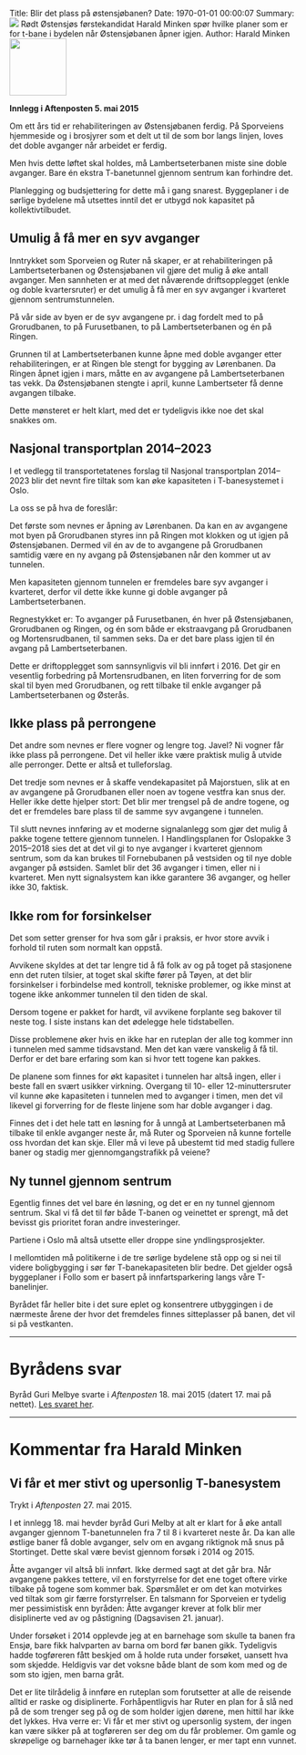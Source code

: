 Title: Blir det plass på østensjøbanen?
Date: 1970-01-01 00:00:07
Summary: <img src="{static}/images/t_bane-vogn.jpg" class="left"/> Rødt Østensjøs førstekandidat Harald Minken spør hvilke planer som er for t-bane i bydelen når Østensjøbanen åpner igjen. 
Author: Harald Minken
<img width="100px" src="{static}/images/medlemmer/harald.jpg" class="left" />

**Innlegg i Aftenposten 5. mai 2015**

Om ett års tid er rehabiliteringen av Østensjøbanen ferdig. På Sporveiens hjemmeside og i brosjyrer som et delt ut til de som bor langs linjen, loves det doble avganger når arbeidet er ferdig.

Men hvis dette løftet skal holdes, må Lambertseterbanen miste sine doble avganger. Bare én ekstra T-banetunnel gjennom sentrum kan forhindre det.

Planlegging og budsjettering for dette må i gang snarest. Byggeplaner i de sørlige bydelene må utsettes inntil det er utbygd nok kapasitet på kollektivtilbudet.

## Umulig å få mer en syv avganger

Inntrykket som Sporveien og Ruter nå skaper, er at rehabiliteringen på Lambertseterbanen og Østensjøbanen vil gjøre det mulig å øke antall avganger. Men sannheten er at med det nåværende driftsopplegget (enkle og doble kvartersruter) er det umulig å få mer en syv avganger i kvarteret gjennom sentrumstunnelen.

På vår side av byen er de syv avgangene pr. i dag fordelt med to på Grorudbanen, to på Furusetbanen, to på Lambertseterbanen og én på Ringen.

Grunnen til at Lambertseterbanen kunne åpne med doble avganger etter rehabiliteringen, er at Ringen ble stengt for bygging av Lørenbanen. Da Ringen åpnet igjen i mars, måtte en av avgangene på Lambertseterbanen tas vekk. Da Østensjøbanen stengte i april, kunne Lambertseter få denne avgangen tilbake.

Dette mønsteret er helt klart, med det er tydeligvis ikke noe det skal snakkes om.

## Nasjonal transportplan 2014–2023

I et vedlegg til transportetatenes forslag til Nasjonal transportplan 2014–2023 blir det nevnt fire tiltak som kan øke kapasiteten i T-banesystemet i Oslo.

La oss se på hva de foreslår:

Det første som nevnes er åpning av Lørenbanen. Da kan en av avgangene mot byen på Grorudbanen styres inn på Ringen mot klokken og ut igjen på Østensjøbanen. Dermed vil én av de to avgangene på Grorudbanen samtidig være en ny avgang på Østensjøbanen når den kommer ut av tunnelen.

Men kapasiteten gjennom tunnelen er fremdeles bare syv avganger i kvarteret, derfor vil dette ikke kunne gi doble avganger på Lambertseterbanen.

Regnestykket er: To avganger på Furusetbanen, én hver på Østensjøbanen, Grorudbanen og Ringen, og én som både er ekstraavgang på Grorudbanen og Mortensrudbanen, til sammen seks. Da er det bare plass igjen til én avgang på Lambertseterbanen.

Dette er driftopplegget som sannsynligvis vil bli innført i 2016. Det gir en vesentlig forbedring på Mortensrudbanen, en liten forverring for de som skal til byen med Grorudbanen, og rett tilbake til enkle avganger på Lambertseterbanen og Østerås.

## Ikke plass på perrongene

Det andre som nevnes er flere vogner og lengre tog. Javel? Ni vogner får ikke plass på perrongene. Det vil heller ikke være praktisk mulig å utvide alle perronger. Dette er altså et tulleforslag.

Det tredje som nevnes er å skaffe vendekapasitet på Majorstuen, slik at en av avgangene på Grorudbanen eller noen av togene vestfra kan snus der. Heller ikke dette hjelper stort: Det blir mer trengsel på de andre togene, og det er fremdeles bare plass til de samme syv avgangene i tunnelen.

Til slutt nevnes innføring av et moderne signalanlegg som gjør det mulig å pakke togene tettere gjennom tunnelen. I Handlingsplanen for Oslopakke 3 2015–2018 sies det at det vil gi to nye avganger i kvarteret gjennom sentrum, som da kan brukes til Fornebubanen på vestsiden og til nye doble avganger på østsiden. Samlet blir det 36 avganger i timen, eller ni i kvarteret. Men nytt signalsystem kan ikke garantere 36 avganger, og heller ikke 30, faktisk.

## Ikke rom for forsinkelser

Det som setter grenser for hva som går i praksis, er hvor store avvik i forhold til ruten som normalt kan oppstå.

Avvikene skyldes at det tar lengre tid å få folk av og på toget på stasjonene enn det ruten tilsier, at toget skal skifte fører på Tøyen, at det blir forsinkelser i forbindelse med kontroll, tekniske problemer, og ikke minst at togene ikke ankommer tunnelen til den tiden de skal.

Dersom togene er pakket for hardt, vil avvikene forplante seg bakover til neste tog. I siste instans kan det ødelegge hele tidstabellen.

Disse problemene øker hvis en ikke har en ruteplan der alle tog kommer inn i tunnelen med samme tidsavstand. Men det kan være vanskelig å få til. Derfor er det bare erfaring som kan si hvor tett togene kan pakkes.

De planene som finnes for økt kapasitet i tunnelen har altså ingen, eller i beste fall en svært usikker virkning. Overgang til 10- eller 12-minuttersruter vil kunne øke kapasiteten i tunnelen med to avganger i timen, men det vil likevel gi forverring for de fleste linjene som har doble avganger i dag.

Finnes det i det hele tatt en løsning for å unngå at Lambertseterbanen må tilbake til enkle avganger neste år, må Ruter og Sporveien nå kunne fortelle oss hvordan det kan skje. Eller må vi leve på ubestemt tid med stadig fullere baner og stadig mer gjennomgangstrafikk på veiene?

## Ny tunnel gjennom sentrum

Egentlig finnes det vel bare én løsning, og det er en ny tunnel gjennom sentrum. Skal vi få det til før både T-banen og veinettet er sprengt, må det bevisst gis prioritet foran andre investeringer.

Partiene i Oslo må altså utsette eller droppe sine yndlingsprosjekter.

I mellomtiden må politikerne i de tre sørlige bydelene stå opp og si nei til videre boligbygging i sør før T-banekapasiteten blir bedre. Det gjelder også byggeplaner i Follo som er basert på innfartsparkering langs våre T-banelinjer.

Byrådet får heller bite i det sure eplet og konsentrere utbyggingen i de nærmeste årene der hvor det fremdeles finnes sitteplasser på banen, det vil si på vestkanten.

<hr>

# Byrådens svar

Byråd Guri Melbye svarte i *Aftenposten* 18. mai 2015 (datert 17. mai på nettet). [Les svaret her](http://www.aftenposten.no/meninger/debatt/T-banen-er-rustet-for-fremtiden--8021438.html).

<hr>

# Kommentar fra Harald Minken
## Vi får et mer stivt og upersonlig T-banesystem

Trykt i *Aftenposten* 27. mai 2015.

I et innlegg 18. mai hevder byråd Guri Melby at alt er klart for å øke antall avganger gjennom T-banetunnelen fra 7 til 8 i kvarteret neste år. Da kan alle østlige baner få doble avganger, selv om en avgang riktignok må snus på Stortinget. Dette skal være bevist gjennom forsøk i 2014 og 2015.

Åtte avganger vil altså bli innført. Ikke dermed sagt at det går bra. Når avgangene pakkes tettere, vil en forstyrrelse for det ene toget oftere virke tilbake på togene som kommer bak. Spørsmålet er om det kan motvirkes ved tiltak som gir færre forstyrrelser. En talsmann for Sporveien er tydelig mer pessimistisk enn byråden: Åtte avganger krever at folk blir mer disiplinerte ved av og påstigning (Dagsavisen 21. januar).

Under forsøket i 2014 opplevde jeg at en barnehage som skulle ta banen fra Ensjø, bare fikk halvparten av barna om bord før banen gikk. Tydeligvis hadde togføreren fått beskjed om å holde ruta under forsøket, uansett hva som skjedde. Heldigvis var det voksne både blant de som kom med og de som sto igjen, men barna gråt.

Det er lite tilrådelig å innføre en ruteplan som forutsetter at alle de reisende alltid er raske og disiplinerte. Forhåpentligvis har Ruter en plan for å slå ned på de som trenger seg på og de som holder igjen dørene, men hittil har ikke det lykkes. Hva verre er: Vi får et mer stivt og upersonlig system, der ingen kan være sikker på at togføreren ser deg om du får problemer. Om gamle og skrøpelige og barnehager ikke tør å ta banen lenger, er mer tapt enn vunnet. 